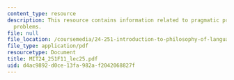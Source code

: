 ```yaml
---
content_type: resource
description: This resource contains information related to pragmatic pretense & frege
  problems.
file: null
file_location: /coursemedia/24-251-introduction-to-philosophy-of-language-fall-2011/d4ac9892d0ce13fa982af2042068827f_MIT24_251F11_lec25.pdf
file_type: application/pdf
resourcetype: Document
title: MIT24_251F11_lec25.pdf
uid: d4ac9892-d0ce-13fa-982a-f2042068827f
---
```

